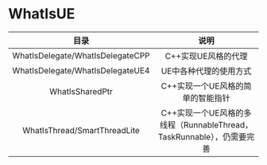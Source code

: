 # WhatIsUE
 
| 目录 | 说明 |
| :----:| :----: |
| WhatIsDelegate/WhatIsDelegateCPP | C++实现UE风格的代理 |
| WhatIsDelegate/WhatIsDelegateUE4 | UE中各种代理的使用方式 |
| WhatIsSharedPtr | C++实现一个UE风格的简单的智能指针 |
| WhatIsThread/SmartThreadLite | C++实现一个UE风格的多线程（RunnableThread，TaskRunnable），仍需要完善 |